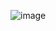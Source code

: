 ![image](https://user-images.githubusercontent.com/66316315/137763274-0ca77b19-ffe2-4540-a23d-6b8887668af9.png)
